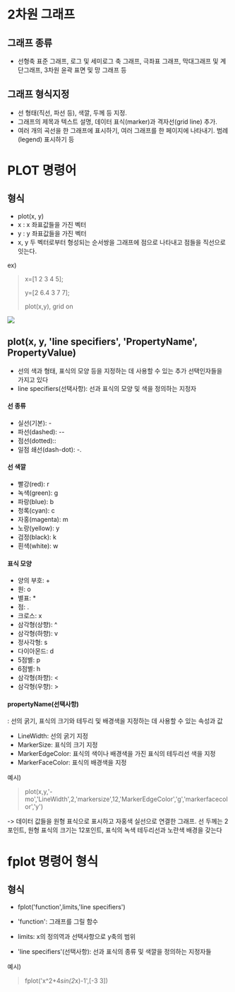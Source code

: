 # 2차원 그래프

## 그래프 종류
- 선형축 표준 그래프, 로그 및 세미로그 축 그래프, 극좌표 그래프,
막대그래프 및 계단그래프, 3차원 윤곽 표면 및 망 그래프 등

## 그래프 형식지정
- 선 형태(직선, 파선 등), 색깔, 두께 등 지정. 
- 그래프의 제목과 텍스트 설명, 데이터 표식(marker)과 격자선(grid line) 추가. 
- 여러 개의 곡선을 한 그래프에 표시하기, 여러 그래프를 한 페이지에 나타내기. 범례(legend) 표시하기 등


# PLOT 명령어

## 형식
- plot(x, y)
- x : x 좌표값들을 가진 벡터
- y : y 좌표값들을 가진 벡터
- x, y 두 벡터로부터 형성되는 순서쌍을 그래프에 점으로 나타내고 점들을 직선으로 잇는다.

ex) 

> x=[1 2 3 4 5];
> 
> y=[2 6.4 3 7 7];
> 
> plot(x,y), grid on

![](https://velog.velcdn.com/images/namgeonho/post/e6b640fe-82a9-4e92-b366-ebfcadc734ae/image.png)

## plot(x, y, 'line specifiers', 'PropertyName', PropertyValue)

- 선의 색과 형태, 표식의 모양 등을 지정하는 데 사용할 수 있는 추가 선택인자들을 가지고 있다
- line specifiers(선택사항): 선과 표식의 모양 및 색을 정의하는 지정자

#### 선 종류

- 실선(기본): -
- 파선(dashed): --
- 점선(dotted)::
- 일점 쇄선(dash-dot): -.

#### 선 색깔

- 빨강(red): r
- 녹색(green): g
- 파랑(blue): b
- 청록(cyan): c 
- 자홍(magenta): m
- 노랑(yellow): y
- 검정(black): k
- 흰색(white): w

#### 표식 모양

- 양의 부호: +
- 원: o
- 별표: *
- 점: .
- 크로스: x
- 삼각형(상향): ^
- 삼각형(하향): v
- 정사각형: s
- 다이아몬드: d
- 5점별: p
- 6점별: h
- 삼각형(좌향): <
- 삼각형(우향): >

#### propertyName(선택사항)

: 선의 굵기, 표식의 크기와 테두리 및 배경색을 지정하는 데 사용할 수 있는 속성과 값

- LineWidth: 선의 굵기 지정
- MarkerSize: 표식의 크기 지정
- MarkerEdgeColor: 표식의 색이나 배경색을 가진 표식의 테두리선 색을 지정
- MarkerFaceColor: 표식의 배경색을 지정

예시)
> plot(x,y,'-mo','LineWidth',2,'markersize',12,'MarkerEdgeColor','g','markerfacecolor','y')

-> 데이터 값들을 원형 표식으로 표시하고 자홍색 실선으로 연결한 그래프. 선 두께는 2포인트, 원형 표식의 크기는 12포인트, 표식의 녹색 테두리선과 노란색 배경을 갖는다

# fplot 명령어 형식

## 형식
- fplot('function',limits,'line specifiers')

- 'function': 그래프를 그릴 함수
- limits: x의 정의역과 선택사항으로 y축의 범위
- 'line specifiers'(선택사항): 선과 표식의 종류 및 색깔을 정의하는 지정자들

예시)
>  fplot('x^2+4*sin(2*x)-1',[-3 3])

